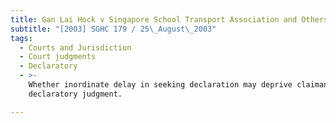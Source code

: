 ```yaml
---
title: Gan Lai Hock v Singapore School Transport Association and Others
subtitle: "[2003] SGHC 179 / 25\_August\_2003"
tags:
  - Courts and Jurisdiction
  - Court judgments
  - Declaratory
  - >-
    Whether inordinate delay in seeking declaration may deprive claimant of
    declaratory judgment.

---
```


